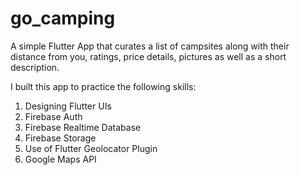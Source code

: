 # go_camping

A simple Flutter App that curates a list of campsites along with their distance from you, ratings, price details, pictures as well as a short description. 

I built this app to practice the following skills:
1. Designing Flutter UIs
2. Firebase Auth
3. Firebase Realtime Database
4. Firebase Storage
5. Use of Flutter Geolocator Plugin
6. Google Maps API
